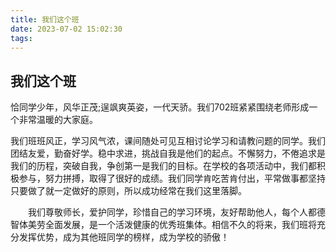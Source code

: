 ```yaml
---
title: 我们这个班
date: 2023-07-02 15:02:30
tags:
---
```


## 我们这个班

   恰同学少年，风华正茂;逞飒爽英姿，一代天骄。我们702班紧紧围绕老师形成一个非常温暖的大家庭。

​	我们班班风正，学习风气浓，课间随处可见互相讨论学习和请教问题的同学。我们团结友爱，勤奋好学。稳中求进，挑战自我是他们的起点。不懈努力，不倦追求是我们的历程，突破自我，争创第一是我们的目标。在学校的各项活动中，我们都积极参与，努力拼搏，取得了很好的成绩。我们同学肯吃苦肯付出，平常做事都坚持只要做了就一定做好的原则，所以成功经常在我们这里落脚。

　　我们尊敬师长，爱护同学，珍惜自己的学习环境，友好帮助他人，每个人都德智体美劳全面发展，是一个活泼健康的优秀班集体。相信不久的将来，我们班将充分发挥优势，成为其他班同学的榜样，成为学校的骄傲！